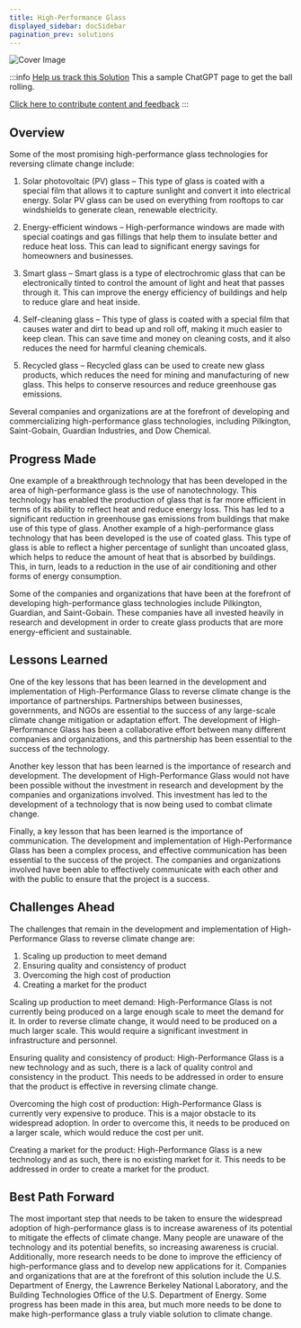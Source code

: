 ```yaml
---
title: High-Performance Glass
displayed_sidebar: docSidebar
pagination_prev: solutions
---
```


![Cover Image](../static/img/high-performance-glass.png)

:::info [Help us track this Solution](contribute)
This a sample ChatGPT page to get the ball rolling.

[Click here to contribute content and feedback](contribute)
:::

## Overview

Some of the most promising high-performance glass technologies for reversing climate change include:

1. Solar photovoltaic (PV) glass – This type of glass is coated with a special film that allows it to capture sunlight and convert it into electrical energy. Solar PV glass can be used on everything from rooftops to car windshields to generate clean, renewable electricity.

2. Energy-efficient windows – High-performance windows are made with special coatings and gas fillings that help them to insulate better and reduce heat loss. This can lead to significant energy savings for homeowners and businesses.

3. Smart glass – Smart glass is a type of electrochromic glass that can be electronically tinted to control the amount of light and heat that passes through it. This can improve the energy efficiency of buildings and help to reduce glare and heat inside.

4. Self-cleaning glass – This type of glass is coated with a special film that causes water and dirt to bead up and roll off, making it much easier to keep clean. This can save time and money on cleaning costs, and it also reduces the need for harmful cleaning chemicals.

5. Recycled glass – Recycled glass can be used to create new glass products, which reduces the need for mining and manufacturing of new glass. This helps to conserve resources and reduce greenhouse gas emissions.

Several companies and organizations are at the forefront of developing and commercializing high-performance glass technologies, including Pilkington, Saint-Gobain, Guardian Industries, and Dow Chemical.

## Progress Made

One example of a breakthrough technology that has been developed in the area of high-performance glass is the use of nanotechnology. This technology has enabled the production of glass that is far more efficient in terms of its ability to reflect heat and reduce energy loss. This has led to a significant reduction in greenhouse gas emissions from buildings that make use of this type of glass. Another example of a high-performance glass technology that has been developed is the use of coated glass. This type of glass is able to reflect a higher percentage of sunlight than uncoated glass, which helps to reduce the amount of heat that is absorbed by buildings. This, in turn, leads to a reduction in the use of air conditioning and other forms of energy consumption.

Some of the companies and organizations that have been at the forefront of developing high-performance glass technologies include Pilkington, Guardian, and Saint-Gobain. These companies have all invested heavily in research and development in order to create glass products that are more energy-efficient and sustainable.

## Lessons Learned

One of the key lessons that has been learned in the development and implementation of High-Performance Glass to reverse climate change is the importance of partnerships. Partnerships between businesses, governments, and NGOs are essential to the success of any large-scale climate change mitigation or adaptation effort. The development of High-Performance Glass has been a collaborative effort between many different companies and organizations, and this partnership has been essential to the success of the technology.

Another key lesson that has been learned is the importance of research and development. The development of High-Performance Glass would not have been possible without the investment in research and development by the companies and organizations involved. This investment has led to the development of a technology that is now being used to combat climate change.

Finally, a key lesson that has been learned is the importance of communication. The development and implementation of High-Performance Glass has been a complex process, and effective communication has been essential to the success of the project. The companies and organizations involved have been able to effectively communicate with each other and with the public to ensure that the project is a success.

## Challenges Ahead

The challenges that remain in the development and implementation of High-Performance Glass to reverse climate change are:
1. Scaling up production to meet demand
2. Ensuring quality and consistency of product
3. Overcoming the high cost of production
4. Creating a market for the product

Scaling up production to meet demand:
High-Performance Glass is not currently being produced on a large enough scale to meet the demand for it. In order to reverse climate change, it would need to be produced on a much larger scale. This would require a significant investment in infrastructure and personnel.

Ensuring quality and consistency of product:
High-Performance Glass is a new technology and as such, there is a lack of quality control and consistency in the product. This needs to be addressed in order to ensure that the product is effective in reversing climate change.

Overcoming the high cost of production:
High-Performance Glass is currently very expensive to produce. This is a major obstacle to its widespread adoption. In order to overcome this, it needs to be produced on a larger scale, which would reduce the cost per unit.

Creating a market for the product:
High-Performance Glass is a new technology and as such, there is no existing market for it. This needs to be addressed in order to create a market for the product.

## Best Path Forward

The most important step that needs to be taken to ensure the widespread adoption of high-performance glass is to increase awareness of its potential to mitigate the effects of climate change. Many people are unaware of the technology and its potential benefits, so increasing awareness is crucial. Additionally, more research needs to be done to improve the efficiency of high-performance glass and to develop new applications for it. Companies and organizations that are at the forefront of this solution include the U.S. Department of Energy, the Lawrence Berkeley National Laboratory, and the Building Technologies Office of the U.S. Department of Energy. Some progress has been made in this area, but much more needs to be done to make high-performance glass a truly viable solution to climate change.
